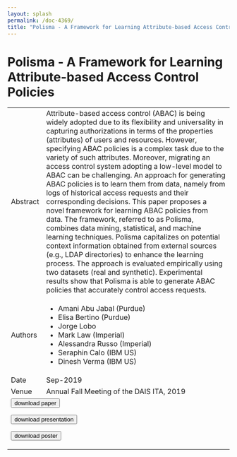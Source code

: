 ```yaml
---
layout: splash
permalink: /doc-4369/
title: "Polisma - A Framework for Learning Attribute-based Access Control Policies"
---
```


# Polisma - A Framework for Learning Attribute-based Access Control Policies

<table>
    <tbody>
    <tr>
        <td>Abstract</td>
        <td>Attribute-based access control (ABAC) is being widely adopted due to its flexibility and universality in capturing authorizations in terms of the properties (attributes) of users and resources. However, specifying ABAC policies is a complex task due to the variety of such attributes. Moreover, migrating an access control system adopting a low-level model to ABAC can be challenging. An approach for generating ABAC policies is to learn them from data, namely from logs of historical access requests and their corresponding decisions. This paper proposes a novel framework for learning ABAC policies from data. The framework, referred to as Polisma, combines data mining, statistical, and machine learning techniques. Polisma capitalizes on potential context information obtained from external sources (e.g., LDAP directories) to enhance the learning process. The approach is evaluated empirically using two datasets (real and synthetic). Experimental results show that Polisma is able to generate ABAC policies that accurately control access requests.</td>
    </tr>
    <tr>
        <td>Authors</td>
        <td>
            <ul>
                <li>Amani Abu Jabal (Purdue)</li>
                <li>Elisa Bertino (Purdue)</li>
                <li>Jorge Lobo</li>
                <li>Mark Law (Imperial)</li>
                <li>Alessandra Russo (Imperial)</li>
                <li>Seraphin Calo (IBM US)</li>
                <li>Dinesh Verma (IBM US)</li>
            </ul>
        </td>
    </tr>
    <tr>
        <td>Date</td>
        <td>Sep-2019</td>
    </tr>
    <tr>
        <td>Venue</td>
        <td>Annual Fall Meeting of the DAIS ITA, 2019</td>
    </tr>
        <tr>
            <td colspan="2">
                <form method="get" action="https://ibm.box.com/v/doc-4369-paper">
                    <button type="submit">download paper</button>
                </form>
                <form method="get" action="https://ibm.box.com/v/doc-4369-slides">
                    <button type="submit">download presentation</button>
                </form>
                <form method="get" action="https://ibm.box.com/v/doc-4369-poster">
                    <button type="submit">download poster</button>
                </form>
            </td>
        </tr>
    </tbody>
</table>
